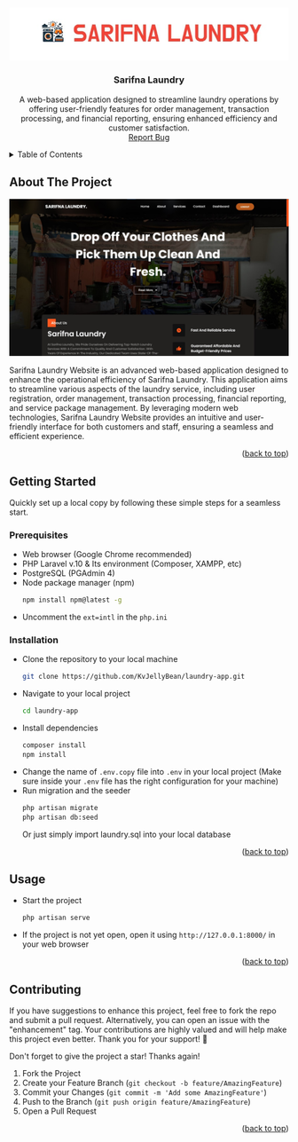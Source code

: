 <a name="readme-top"></a>

<!-- PROJECT LOGO -->
<br />
<div align="center">
  <a href="https://github.com/KvJellyBean/laundry-app">
    <img src="./public/assets/images/banner.jpeg" alt="Logo Banner">
  </a>

<h3 align="center">Sarifna Laundry</h3>

  <p align="center">
    A web-based application designed to streamline laundry operations by offering user-friendly features for order management, transaction processing, and financial reporting, ensuring enhanced efficiency and customer satisfaction.
    <br />
    <a href="https://github.com/KvJellyBean/laundry-app/issues">Report Bug</a>
</div>

<!-- TABLE OF CONTENTS -->
<details>
  <summary>Table of Contents</summary>
  <ul>
    <li>
      <a href="#about-the-project">About The Project</a>
    </li>
    <li>
      <a href="#getting-started">Getting Started</a>
      <ul>
        <li><a href="#prerequisites">Prerequisites</a></li>
        <li><a href="#installation">Installation</a></li>
      </ul>
    </li>
    <li><a href="#usage">Usage</a></li>
    <li><a href="#contributing">Contributing</a></li>
  </ul>
</details>

<!-- ABOUT THE PROJECT -->

## About The Project

[![Sarifna Laundry][product-img]](https://github.com/KvJellyBean/laundry-app)

Sarifna Laundry Website is an advanced web-based application designed to enhance the operational efficiency of Sarifna Laundry. This application aims to streamline various aspects of the laundry service, including user registration, order management, transaction processing, financial reporting, and service package management. By leveraging modern web technologies, Sarifna Laundry Website provides an intuitive and user-friendly interface for both customers and staff, ensuring a seamless and efficient experience.

<p align="right">(<a href="#readme-top">back to top</a>)</p>

<!-- GETTING STARTED -->

## Getting Started

Quickly set up a local copy by following these simple steps for a seamless start.

### Prerequisites

-   Web browser (Google Chrome recommended)
-   PHP Laravel v.10 & Its environment (Composer, XAMPP, etc)
-   PostgreSQL (PGAdmin 4)
-   Node package manager (npm)
    ```sh
    npm install npm@latest -g
    ```
-   Uncomment the `ext=intl` in the `php.ini`

### Installation

-   Clone the repository to your local machine
    ```sh
    git clone https://github.com/KvJellyBean/laundry-app.git
    ```
-   Navigate to your local project
    ```sh
    cd laundry-app
    ```
-   Install dependencies
    ```sh
    composer install
    npm install
    ```
-   Change the name of `.env.copy` file into `.env` in your local project
    (Make sure inside your `.env` file has the right configuration for your machine)
-   Run migration and the seeder
    ```sh
    php artisan migrate
    php artisan db:seed
    ```
    Or just simply import laundry.sql into your local database

<p align="right">(<a href="#readme-top">back to top</a>)</p>

<!-- USAGE EXAMPLES -->

## Usage

-   Start the project
    ```sh
    php artisan serve
    ```
-   If the project is not yet open, open it using `http://127.0.0.1:8000/` in your web browser

<p align="right">(<a href="#readme-top">back to top</a>)</p>

<!-- CONTRIBUTING -->

## Contributing

If you have suggestions to enhance this project, feel free to fork the repo and submit a pull request. Alternatively, you can open an issue with the "enhancement" tag. Your contributions are highly valued and will help make this project even better. Thank you for your support! 🚀

Don't forget to give the project a star! Thanks again!

1. Fork the Project
2. Create your Feature Branch (`git checkout -b feature/AmazingFeature`)
3. Commit your Changes (`git commit -m 'Add some AmazingFeature'`)
4. Push to the Branch (`git push origin feature/AmazingFeature`)
5. Open a Pull Request

<p align="right">(<a href="#readme-top">back to top</a>)</p>

<!-- MARKDOWN LINKS & IMAGES -->

[product-img]: ./public/assets/images/sarifnaLaundry.jpg
